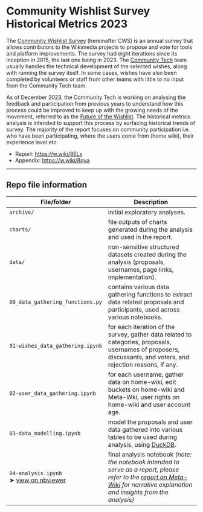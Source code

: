 # Community Wishlist Survey Historical Metrics 2023

The [Community Wishlist Survey](https://meta.wikimedia.org/wiki/Community_Wishlist_Survey) (hereinafter CWS) is an annual survey that allows contributors to the Wikimedia projects to propose and vote for tools and platform improvements. The survey had eight iterations since its inception in 2015, the last one being in 2023. The [Community Tech](https://www.mediawiki.org/wiki/Community_Tech) team usually handles the technical development of the selected wishes, along with running the survey itself. In some cases, wishes have also been completed by volunteers or staff from other teams with little to no input from the Community Tech team.

As of December 2023, the Community Tech is working on analysing the feedback and participation from previous years to understand how this process could be improved to keep up with the growing needs of the movement, referred to as the [Future of the Wishlist](https://meta.wikimedia.org/wiki/Community_Wishlist_Survey/Future_Of_The_Wishlist). The historical metrics analysis is intended to support this process by surfacing historical trends of survey. The majority of the report focuses on community participation i.e. who have been participating, where the users come from (home wiki), their experience level etc.

- Report: https://w.wiki/8ELx
- Appendix: https://w.wiki/8qya

----

## Repo file information

| File/folder                                                                                                                                    | Description                                                                                                                                                          |
|------------------------------------------------------------------------------------------------------------------------------------------------|----------------------------------------------------------------------------------------------------------------------------------------------------------------------|
| `archive/`                                                                                                                                     | initial exploratory analyses.                                                                                                                                        |
| `charts/`                                                                                                                                       | file outputs of charts generated during the analysis and used in the report.                                                                                         |
| `data/`                                                                                                                                         | non-sensitive structured datasets created during the analysis (proposals, usernames, page links, implementation).                                                               |
| `00_data_gathering_functions.py`                                                                                                               | contains various data gathering functions to extract data related proposals and participants, used across various notebooks.                                         |
| `01-wishes_data_gathering.ipynb`                                                                                                               | for each iteration of the survey, gather data related to categories, proposals, usernames of proposers, discussants, and voters, and rejection reasons, if any.      |
| `02-user_data_gathering.ipynb`                                                                                                                 | for each username, gather data on home-wiki, edit buckets on home-wiki and Meta-Wki, user rights on home-wiki and user account age.                                  |
| `03-data_modelling.ipynb`                                                                                                                      | model the proposals and user data gathered into various tables to be used during analysis, using [DuckDB](https://duckdb.org/).                                       |
| `04-analysis.ipynb`<br>➤ [view on nbviewer](https://nbviewer.org/github/wikimedia-research/cws-historical-metrics/blob/main/04-analysis.ipynb) | final analysis notebook _(note: the notebook intended to serve as a report, please refer to the [report on Meta-Wiki](https://w.wiki/8ELx) for narrative explanation and insights from the analysis)_ |
